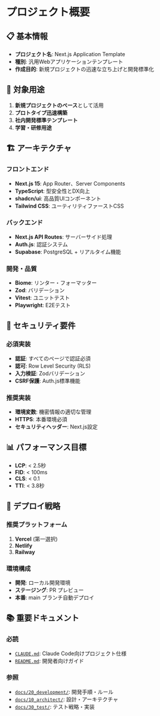 # プロジェクト概要

## 📋 基本情報

- **プロジェクト名**: Next.js Application Template
- **種別**: 汎用Webアプリケーションテンプレート
- **作成目的**: 新規プロジェクトの迅速な立ち上げと開発標準化

## 🎯 対象用途

1. **新規プロジェクトのベース**として活用
2. **プロトタイプ迅速構築**
3. **社内開発標準テンプレート**
4. **学習・研修用途**

## 🏗 アーキテクチャ

### フロントエンド
- **Next.js 15**: App Router、Server Components
- **TypeScript**: 型安全性とDX向上
- **shadcn/ui**: 高品質UIコンポーネント
- **Tailwind CSS**: ユーティリティファーストCSS

### バックエンド
- **Next.js API Routes**: サーバーサイド処理
- **Auth.js**: 認証システム
- **Supabase**: PostgreSQL + リアルタイム機能

### 開発・品質
- **Biome**: リンター・フォーマッター
- **Zod**: バリデーション
- **Vitest**: ユニットテスト
- **Playwright**: E2Eテスト

## 🔐 セキュリティ要件

### 必須実装
- **認証**: すべてのページで認証必須
- **認可**: Row Level Security (RLS)
- **入力検証**: Zodバリデーション
- **CSRF保護**: Auth.js標準機能

### 推奨実装
- **環境変数**: 機密情報の適切な管理
- **HTTPS**: 本番環境必須
- **セキュリティヘッダー**: Next.js設定

## 📊 パフォーマンス目標

- **LCP**: < 2.5秒
- **FID**: < 100ms
- **CLS**: < 0.1
- **TTI**: < 3.8秒

## 🚀 デプロイ戦略

### 推奨プラットフォーム
1. **Vercel** (第一選択)
2. **Netlify**
3. **Railway**

### 環境構成
- **開発**: ローカル開発環境
- **ステージング**: PR プレビュー
- **本番**: main ブランチ自動デプロイ

## 📚 重要ドキュメント

### 必読
- [`CLAUDE.md`](../../CLAUDE.md): Claude Code向けプロジェクト仕様
- [`README.md`](../../README.md): 開発者向けガイド

### 参照
- [`docs/20_development/`](../20_development/): 開発手順・ルール
- [`docs/10_architect/`](../10_architect/): 設計・アーキテクチャ
- [`docs/30_test/`](../30_test/): テスト戦略・実装